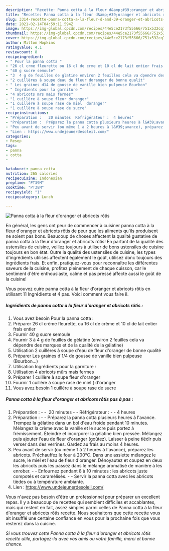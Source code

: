 ```yaml
---
description: "Recette: Panna cotta à la fleur d&amp;#39;oranger et abricots rôtis"
title: "Recette: Panna cotta à la fleur d&amp;#39;oranger et abricots rôtis"
slug: 3314-recette-panna-cotta-a-la-fleur-d-and-39-oranger-et-abricots-rotis
date: 2021-02-14T04:59:11.594Z
image: https://img-global.cpcdn.com/recipes/44e5ce2173f55666/751x532cq70/panna-cotta-a-la-fleur-doranger-et-abricots-rotis-photo-principale-de-la-recette.jpg
thumbnail: https://img-global.cpcdn.com/recipes/44e5ce2173f55666/751x532cq70/panna-cotta-a-la-fleur-doranger-et-abricots-rotis-photo-principale-de-la-recette.jpg
cover: https://img-global.cpcdn.com/recipes/44e5ce2173f55666/751x532cq70/panna-cotta-a-la-fleur-doranger-et-abricots-rotis-photo-principale-de-la-recette.jpg
author: Milton Hopkins
ratingvalue: 4.1
reviewcount: 8
recipeingredient:
- " Pour la panna cotta "
- "26 cl crme fleurette ou 16 cl de crme et 10 cl de lait entier frais entier"
- "40 g sucre semoule"
- "3  4 g de feuilles de glatine environ 2 feuilles cela va dpendre des marques et de la qualit de la glatine"
- "2 cuillères à soupe deau de fleur doranger de bonne qualit"
- " Les graines d14 de gousse de vanille bien pulpeuse Bourbon"
- " Ingrdients pour la garniture "
- "4 abricots mrs mais fermes"
- "1 cuillère à soupe fleur doranger"
- "1 cuillère à soupe rase de miel  doranger"
- "1 cuillère à soupe rase de sucre"
recipeinstructions:
- "Préparation :   20 minutes  Réfrigérateur :  4 heures"
- "Préparation :  Préparez la panna cotta plusieurs heures à l&#39;avance. Trempez la gélatine dans un bol d&#39;eau froide pendant 10 minutes. Mélangez la crème avec la vanille et le sucre puis portez à frémissement. Éteindre et incorporer la gélatine bien pressée. Mélangez puis ajouter l&#39;eau de fleur d&#39;oranger (goûtez). Laisser à peine tiédir puis verser dans des verrines. Gardez au frais au moins 4 heures."
- "Peu avant de servir (ou même 1 à 2 heures à l&#39;avance), préparez les abricots. Préchauffez le four à 200°C. Dans une assiette mélangez le sucre, le miel et l&#39;eau de fleur d&#39;oranger. Dénoyautez et coupez en deux les abricots puis les passez dans le mélange aromatisé de manière à les enrober.  Enfournez pendant 8 à 10 minutes : les abricots juste compotés et caramélisés.  Servir la panna cotta avec les abricots tièdes ou à température ambiante."
- "Lien : https://www.undejeunerdesoleil.com/"
categories:
- Resep
tags:
- panna
- cotta
- 

katakunci: panna cotta  
nutrition: 265 calories
recipecuisine: Indonesian
preptime: "PT39M"
cooktime: "PT38M"
recipeyield: "1"
recipecategory: Lunch

---
```



![Panna cotta à la fleur d&#39;oranger et abricots rôtis](https://img-global.cpcdn.com/recipes/44e5ce2173f55666/751x532cq70/panna-cotta-a-la-fleur-doranger-et-abricots-rotis-photo-principale-de-la-recette.jpg)

En général, les gens ont peur de commencer à cuisiner panna cotta à la fleur d&#39;oranger et abricots rôtis de peur que les aliments qu'ils produisent ne soient pas bons. Beaucoup de choses affectent la qualité gustative de panna cotta à la fleur d&#39;oranger et abricots rôtis! En partant de la qualité des ustensiles de cuisine, veillez toujours à utiliser de bons ustensiles de cuisine toujours en bon état. Outre la qualité des ustensiles de cuisine, les types d'ingrédients utilisés affectent également le goût, utilisez donc toujours des ingrédients frais. Et enfin, pratiquez-vous pour reconnaître les différentes saveurs de la cuisine, profitez pleinement de chaque cuisson, car le sentiment d'être enthousiaste, calme et pas pressé affecte aussi le goût de la cuisine!

<!--inarticleads1-->

Vous pouvez cuire panna cotta à la fleur d&#39;oranger et abricots rôtis en utilisant 11 Ingrédients et 4 pas. Voici comment vous faire il.

##### Ingrédients de panna cotta à la fleur d&#39;oranger et abricots rôtis :

1. Vous avez besoin  Pour la panna cotta :
1. Préparer 26 cl crème fleurette, ou 16 cl de crème et 10 cl de lait entier frais entier
1. Fournir 40 g sucre semoule
1. Fournir 3 à 4 g de feuilles de gélatine (environ 2 feuilles cela va dépendre des marques et de la qualité de la gélatine)
1. Utilisation 2 cuillères à soupe d&#39;eau de fleur d&#39;oranger de bonne qualité
1. Préparer  Les graines d&#39;1/4 de gousse de vanille bien pulpeuse (Bourbon...)
1. Utilisation  Ingrédients pour la garniture :
1. Utilisation 4 abricots mûrs mais fermes
1. Préparer 1 cuillère à soupe fleur d&#39;oranger
1. Fournir 1 cuillère à soupe rase de miel ( d&#39;oranger
1. Vous avez besoin 1 cuillère à soupe rase de sucre




<!--inarticleads2-->

##### Panna cotta à la fleur d&#39;oranger et abricots rôtis pas à pas :

1. Préparation : -  -  20 minutes -  - Réfrigérateur : -  - 4 heures
1. Préparation : -  - Préparez la panna cotta plusieurs heures à l&#39;avance. Trempez la gélatine dans un bol d&#39;eau froide pendant 10 minutes. Mélangez la crème avec la vanille et le sucre puis portez à frémissement. Éteindre et incorporer la gélatine bien pressée. Mélangez puis ajouter l&#39;eau de fleur d&#39;oranger (goûtez). Laisser à peine tiédir puis verser dans des verrines. Gardez au frais au moins 4 heures.
1. Peu avant de servir (ou même 1 à 2 heures à l&#39;avance), préparez les abricots. Préchauffez le four à 200°C. Dans une assiette mélangez le sucre, le miel et l&#39;eau de fleur d&#39;oranger. Dénoyautez et coupez en deux les abricots puis les passez dans le mélange aromatisé de manière à les enrober. -  - Enfournez pendant 8 à 10 minutes : les abricots juste compotés et caramélisés. -  - Servir la panna cotta avec les abricots tièdes ou à température ambiante.
1. Lien : https://www.undejeunerdesoleil.com/




<!--inarticleads1-->

<p>
Vous n'avez pas besoin d'être un professionnel pour préparer un excellent repas. Il y a beaucoup de recettes qui semblent difficiles et accablantes, mais qui restent en fait, assez simples parmi celles de Panna cotta à la fleur d&#39;oranger et abricots rôtis recette. Nous souhaitons que cette recette vous ait insufflé une certaine confiance en vous pour la prochaine fois que vous resterez dans la cuisine.
</p>

<p>
<i>Si vous trouvez cette Panna cotta à la fleur d&#39;oranger et abricots rôtis recette utile, partagez-la avec vos amis ou votre famille, merci et bonne chance.</i>
</p>
